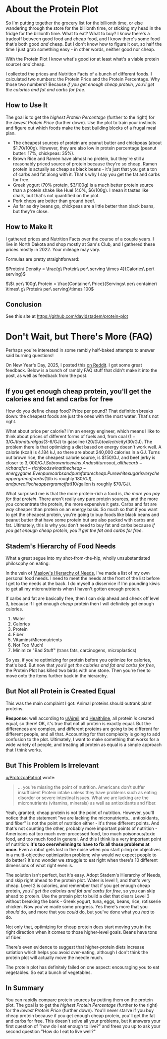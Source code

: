 
# About the Protein Plot

So I'm putting together the grocery list for the billionth time, or else wandering through the store for the billionth time,
or sticking my head in the fridge for the billionth time.
What to eat? What to buy?
I know there's a tradeoff between good food and cheap food, and I know there's some food that's both good *and* cheap.
But I don't know how to figure it out, so half the time I just grab something easy - in other words, neither good nor cheap.

With the Protein Plot I know what's good (or at least what's a viable protein source) *and* cheap.

I collected the prices and Nutrition Facts of a bunch of different foods. 
I calculated two numbers: the Protein Price and the Protein Percentage. 
Why those two numbers? Because *if you get enough cheap protein, you'll get the calories and fat and carbs for free*.

## How to Use It

The goal is to get the *highest Protein Percentage* (further to the right) for the *lowest Protein Price* (further down).
Use the plot to train your instincts and figure out which foods make the best building blocks of a frugal meal plan.

- The cheapest sources of protein are peanut butter and chickpeas (about $1.70/100g). However, they are also low in protein percentage (peanut butter: 17%, chickpeas: 35%).
- Brown Rice and Ramen have almost no protein, but they're still a reasonably priced source of protein because they're so cheap. Ramen protein is actually as cheap as black beans - it's just that you get a ton of carbs and fat along with it. That's why I say you get the fat and carbs for free.
- Greek yogurt (70% protein, $3/100g) is a much better protein source than a protein shake like Huel (40%, $6/100g). I mean it tastes like chalk, but that's not quantified on the plot.
- Pork chops are better than ground beef.
- As far as dry beans go, chickpeas are a little better than black beans, but they're close.

## How to Make It
I gathered prices and Nutrition Facts over the course of a couple years. I live in North Dakota and shop mostly at Sam's Club, and I gathered these prices mostly in 2022. Your mileage may vary.

Formulas are pretty straightforward:

$Protein\ Density = \frac{g\ Protein\ per\ serving \times 4}{Calories\ per\ serving}$

$\$\ per\ 100g\ Protein = \frac{Container\ Price}{Servings\ per\ container\ \times\ g\ Protein\ per\ serving}\times 100$


## Conclusion

See this site at https://github.com/davidstadem/protein-plot

# Don't Wait, but There's More (FAQ)

Perhaps you're interested in some rambly half-baked attempts to answer said burning questions! 

On New Year's Day, 2025, I posted this [on Reddit](https://www.reddit.com/r/Frugal/comments/1hr3r2t/the_protein_plot_cheap_food_is_basically_cheap/).
I got some great feedback.
Below is a bunch of rambly FAQ stuff that didn't make it into the post, as well as feedback from the post.


## If you get enough cheap protein, you'll get the calories and fat and carbs for free

How do you define cheap food? Price per pound?
That definition breaks down: the cheapest foods are just the ones with the most water. That's not right.

What about price per calorie?
I'm an energy engineer, which means I like to think about prices of different forms of fuels and,
from coal ($1-3/GJ) to natural gas ($3-6/GJ) to gasoline ($20/GJ) to electricity ($30/GJ).
The problem there is that optimizing a diet based on energy doesn't work well.
A calorie (kcal) is 4.184 kJ, so there are about 240,000 calories in a GJ.
Turns out brown rice, the cheapest calorie source, is $150/GJ, and beef jerky is closer to $3,000/GJ.
So brown rice wins.
And as it turns out, all the carb-rich and fat-rich foods win at the cheap-energy game.
Even pure carbs and pure fat are cheap. Pure white sugar is very cheap per gram of carbs ($1/lb is roughly $180/GJ), and pure oil is cheap per gram of fat ($10/gallon is roughly $70/GJ).

What surprised me is that the more protein-rich a food is, *the more you pay for that protein*.
There aren't really any pure protein sources, and the more you concentrate the protein, the more expensive it gets.
Carbs and fat are *way* cheaper than protein on an energy basis.
So much so that if you want to get the cheapest protein, you're going to buy foods like black beans and peanut butter that have some protein but are also packed with carbs and fat.
Ultimately, this is why you don't need to buy fat and carbs because *if you get enough cheap protein, you'll get the fat and carbs for free*.

## Stadem's Hierarchy of Food Needs

What a great segue into my shot-from-the-hip, wholly unsubstantiated philosophy on eating:

In the vein of [Maslow's Hierarchy of Needs](https://en.wikipedia.org/wiki/Maslow%27s_hierarchy_of_needs),
I've made a list of my own personal food needs.
I need to meet the needs at the front of the list before I get to the needs at the back.
I do myself a disservice if I'm pounding kiwis to get all my micronutrients when I haven't gotten enough protein.

If carbs and fat are basically free, then I can skip ahead and check off level 3,
because if I get enough *cheap* protein then I will definitely get enough calories.

1. Water
2. Calories
3. Protein
4. Fiber
5. Vitamins/Micronutrients
6. Not Too Much!
7. Minimize "Bad Stuff" (trans fats, carcinogens, microplastics)

So yes, if you're optimizing for protein before you optimize for calories, that's bad.
But now that *you'll get the calories and fat and carbs for free*, the Protein Plot has killed two birds with one stone.
Then you're free to move onto the items further back in the hierarchy.

## But Not all Protein is Created Equal

This was the main complaint I got: Animal proteins should outrank plant proteins.

**Response**: well according to [u/Ajreil](https://www.reddit.com/r/Frugal/comments/1hr3r2t/comment/m4veksa/?utm_source=share&utm_medium=web3x&utm_name=web3xcss&utm_term=1&utm_content=share_button) and [Healthline](https://www.healthline.com/nutrition/incomplete-protein), all protein *is* created equal, so there!
OK, it's true that not all protein is exactly equal. But the differences are complex, and different proteins are going to be different for different people, and all that. Accounting for that complexity is going to add confusion to the plot.
Ultimately, I want to make something that works for a wide variety of people, and treating all protein as equal is a simple approach that I think works.

## But This Problem Is Irrelevant

[u/ProtozoaPatriot](https://www.reddit.com/r/Frugal/comments/1hr3r2t/comment/m4x09g3/?utm_source=share&utm_medium=web3x&utm_name=web3xcss&utm_term=1&utm_content=share_button) wrote:
> ... you're missing the point of nutrition. Americans don't suffer insufficient Protein intake unless they have problems such as eating disorder or severe intestinal issues. What we are lacking are the micronutrients (vitamins, minerals) as well as antioxidants and fiber.

Yeah, granted; cheap protein is not the point of nutrition. However, you'll notice that the statement "we are lacking the micronutrients... antioxidants, and fiber" is not the point of nutrition either - it's three different points. And that's not counting the other, probably more important points of nutrition - Americans eat too much over-processed food, too much poisonous/toxic food, and too much food in general. And this I think is a very important point of nutrition: **it's too overwhelming to have to fix all those problems at once.** Even a robot gets lost in the noise when you start piling on objectives in a multi-objective optimization problem; why would we expect people to do better? It's no wonder we struggle to eat right when there's 10 different dimensions of what right even is.

The solution isn't perfect, but it's easy. Adopt Stadem's Hierarchy of Needs, and skip right ahead to the protein plot. Water is level 1, and that's very cheap. Level 2 is calories, and remember that if you get enough cheap protein, *you'll get the calories and fat and carbs for free*, so you can skip ahead to protein. Use the protein plot to build a diet that clears Level 3 without breaking the bank - Greek yogurt, tuna, eggs, beans, rice, rotisserie chicken. Now you've made some progress. Yes there's more that you *should* do, and more that you *could* do, but you've done what you *had* to do. 

Not only that, optimizing for cheap protein does start moving you in the right direction when it comes to those higher-level goals.
Beans have tons of fiber.

There's even evidence to suggest that higher-protein diets increase satiation which helps you avoid over-eating, although I don't think the protein plot will actually move the needle much.

The protein plot has definitely failed on one aspect: encouraging you to eat vegetables.
So eat a bunch of vegetables.

## In Summary

You can rapidly compare protein sources by putting them on the protein plot.
The goal is to get the *highest Protein Percentage* (further to the right) for the *lowest Protein Price* (further down).
You'll never starve if you buy cheap protein because if you get enough cheap protein, you'll get the fat and carbs for free.
This doesn't solve all your problems, but it answers your first question of "how do I eat enough to live?" and frees you up to ask your second question "How do I eat to live well?"
